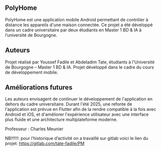 
PolyHome
--------

PolyHome est une application mobile Android permettant de contrôler à distance les appareils d'une maison connectée.
Ce projet a été développé dans un cadre universitaire par deux étudiants en Master 1 BD & IA à l’université de Bourgogne.


Auteurs
-------
Projet réalisé par Youssef Fadile et Abdeladim Tate, étudiants à l'Université de Bourgogne – Master 1 BD & IA.
Projet développé dans le cadre du cours de développement mobile.


Améliorations futures
---------------------
Les auteurs envisagent de continuer le développement de l'application en dehors du cadre universitaire.
Durant l'été 2025, une refonte de l'application est prévue en Flutter afin de la rendre compatible à la fois avec Android et iOS,
et d'améliorer l'expérience utilisateur avec une interface plus fluide et une architecture multiplateforme moderne.


Professeur : Charles Meunier


NB!!!!!!: pour l’historique d’activité on a travaillé sur gitlab voici le lien du projet: https://gitlab.com/tate-fadile/PM